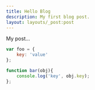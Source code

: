 ```yaml
---
title: Hello Blog
description: My first blog post.
layout: layouts/_post:post
---
```


My post...

```js
var foo = {
    key: 'value'
};

function bar(obj){
    console.log('key', obj.key);
};
```
